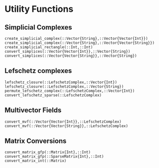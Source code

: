 # Utility Functions

## Simplicial Complexes

```@docs
create_simplicial_complex(::Vector{String},::Vector{Vector{Int}})
create_simplicial_complex(::Vector{String},::Vector{Vector{String}})
create_simplicial_rectangle(::Int,::Int)
convert_simplices(::Vector{Vector{Int}},::Vector{String})
convert_simplices(::Vector{Vector{String}},::Vector{String})
```

## Lefschetz complexes

```@docs
lefschetz_closure(::LefschetzComplex,::Vector{Int})
lefschetz_closure(::LefschetzComplex,::Vector{String})
permute_lefschetz_complex(::LefschetzComplex,::Vector{Int})
convert_lefschetz_sparse(::LefschetzComplex)
```

## Multivector Fields

```@docs
convert_mvf(::Vector{Vector{Int}},::LefschetzComplex)
convert_mvf(::Vector{Vector{String}},::LefschetzComplex)
```

## Matrix Conversions

```@docs
convert_matrix_gfp(::Matrix{Int},::Int)
convert_matrix_gfp(::SparseMatrix{Int},::Int)
convert_matrix_int(::Matrix)
```

